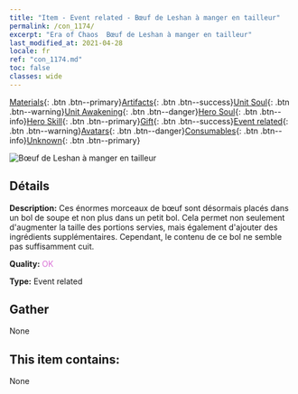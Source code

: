 ```yaml
---
title: "Item - Event related - Bœuf de Leshan à manger en tailleur"
permalink: /con_1174/
excerpt: "Era of Chaos  Bœuf de Leshan à manger en tailleur"
last_modified_at: 2021-04-28
locale: fr
ref: "con_1174.md"
toc: false
classes: wide
---
```

 [Materials](/ItemsFR/){: .btn .btn--primary}[Artifacts](/ItemsFR/Artifacts/){: .btn .btn--success}[Unit Soul](/ItemsFR/UnitSoul/){: .btn .btn--warning}[Unit Awakening](/ItemsFR/UnitAwakening/){: .btn .btn--danger}[Hero Soul](/ItemsFR/HeroSoul/){: .btn .btn--info}[Hero Skill](/ItemsFR/HeroSkill/){: .btn .btn--primary}[Gift](/ItemsFR/Gift/){: .btn .btn--success}[Event related](/ItemsFR/Events/){: .btn .btn--warning}[Avatars](/ItemsFR/Avatars/){: .btn .btn--danger}[Consumables](/ItemsFR/Consumables/){: .btn .btn--info}[Unknown](/ItemsFR/Unknown/){: .btn .btn--primary}

 ![Bœuf de Leshan à manger en tailleur](/images/t/i_81511221.png)

## Détails
 **Description:** Ces énormes morceaux de bœuf sont désormais placés dans un bol de soupe et non plus dans un petit bol. Cela permet non seulement d'augmenter la taille des portions servies, mais également d'ajouter des ingrédients supplémentaires. Cependant, le contenu de ce bol ne semble pas suffisamment cuit.

 **Quality:** <span style="color: #DA70D6">OK</span>

 **Type:** Event related

## Gather

  None

## This item contains:

  None


